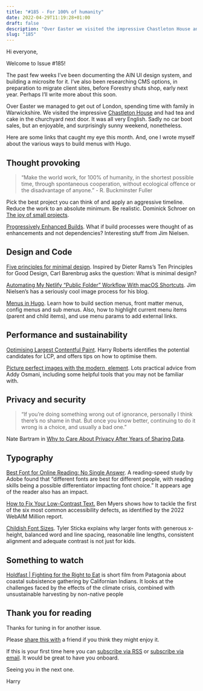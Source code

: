 ```yaml
---
title: "#185 - For 100% of humanity"
date: 2022-04-29T11:19:28+01:00
draft: false
description: "Over Easter we visited the impressive Chastleton House and had tea and cake in the churchyard next door. It was all very English. "
slug: "185"
---
```


Hi everyone,

Welcome to Issue #185!

The past few weeks I’ve been documenting the AIN UI design system, and building a microsite for it. I’ve also been researching CMS options, in preparation to migrate client sites, before Forestry shuts shop, early next year. Perhaps I’ll write more about this soon.

Over Easter we managed to get out of London, spending time with family in Warwickshire. We visited the impressive [Chastleton House](https://www.nationaltrust.org.uk/chastleton) and had tea and cake in the churchyard next door. It was all very English. Sadly no car boot sales, but an enjoyable, and surprisingly sunny weekend, nonetheless.

Here are some links that caught my eye this month. And, one I wrote myself about the various ways to build menus with Hugo.

## Thought provoking

> “Make the world work, for 100% of humanity, in the shortest possible time, through spontaneous cooperation, without ecological offence or the disadvantage of anyone.” - R. Buckminster Fuller

Pick the best project you can think of and apply an aggressive timeline. Reduce the work to an absolute minimum. Be realistic. Dominick Schroer on [The joy of small projects](https://schroer.ca/2022/04/10/the-joy-of-small-projects/). 

[Progressively Enhanced Builds](https://blog.jim-nielsen.com/2022/progressively-enhanced-builds/). What if build processes were thought of as enhancements and not dependencies? Interesting stuff from Jim Nielsen.

## Design and Code

[Five principles for minimal design](https://cmhb.de/minimal-design). Inspired by Dieter Rams’s Ten Principles for Good Design, Carl Barenbrug asks the question: What is minimal design?

[Automating My Netlify “Public Folder” Workflow With macOS Shortcuts](https://blog.jim-nielsen.com/2022/automate-public-folder-workflow/). Jim Nielsen’s has a seriously cool image process for his blog.

[Menus in Hugo](https://harrycresswell.com/writing/menus-in-hugo/). Learn how to build section menus, front matter menus, config menus and sub menus. Also, how to highlight current menu items (parent and child items), and use menu params to add external links.

## Performance and sustainability

[Optimising Largest Contentful Paint](https://csswizardry.com/2022/03/optimising-largest-contentful-paint/). Harry Roberts identifies the potential candidates for LCP, and offers tips on how to optimise them.

[Picture perfect images with the modern <img> element](https://stackoverflow.blog/2022/03/28/picture-perfect-images-with-the-modern-element/). Lots practical advice from Addy Osmani, including some helpful tools that you may not be familiar with.

## Privacy and security

> “If you’re doing something wrong out of ignorance, personally I think there’s no shame in that. But once you know better, continuing to do it wrong is a choice, and usually a bad one.” 

Nate Bartram in [Why to Care About Privacy After Years of Sharing Data](https://blog.thenewoil.org/why-to-care-about-privacy-after-years-of-sharing-data).

## Typography

[Best Font for Online Reading: No Single Answer](https://www.nngroup.com/articles/best-font-for-online-reading/). A reading-speed study by Adobe found that “different fonts are best for different people, with reading skills being a possible differentiator impacting font choice.” It appears age of the reader also has an impact.

[How to Fix Your Low-Contrast Text.](https://benmyers.dev/blog/fix-low-contrast-text/) Ben Myers shows how to tackle the first of the six most common accessibility defects, as identified by the 2022 WebAIM Million report.

[Childish Font Sizes](https://cloudfour.com/thinks/childish-font-sizes/). Tyler Sticka explains why larger fonts with generous x-height, balanced word and line spacing, reasonable line lengths, consistent alignment and adequate contrast is not just for kids.

## Something to watch

[Holdfast | Fighting for the Right to Eat](https://www.patagonia.com/stories/holdfast/video-120025.html) is short film from Patagonia about coastal subsistence gathering by Californian Indians. It looks at the challenges faced by the effects of the climate crisis, combined with unsustainable harvesting by non-native people

## Thank you for reading

Thanks for tuning in for another issue.

Please [share this with](https://harrycresswell.com/newsletter/185/) a friend if you think they might enjoy it.

If this is your first time here you can [subscribe via RSS](https://harrycresswell.com/feeds/) or [subscribe via email](https://harrycresswell.us14.list-manage.com/subscribe/post?u=4e8fba8d0ab4a857159c0104e&id=d6ad2b65ca). It would be great to have you onboard.

Seeing you in the next one.

Harry